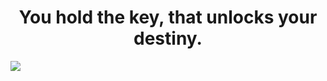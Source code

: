 <h1 align="center">You hold the key, that unlocks your destiny.</h1>
<img src="[IMAGE URL OR FILE PATH](https://user-images.githubusercontent.com/95459053/187344902-67db2fa4-7028-49cf-94f8-9c33a009dc27.png)">
